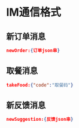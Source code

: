 # IM通信格式

## 新订单消息

```json
newOrder:{订单json串}
```

## 取餐消息

```json
takeFood:{"code":"取餐码"}
```

## 新反馈消息

```json
newSuggestion:{反馈json串}
```



